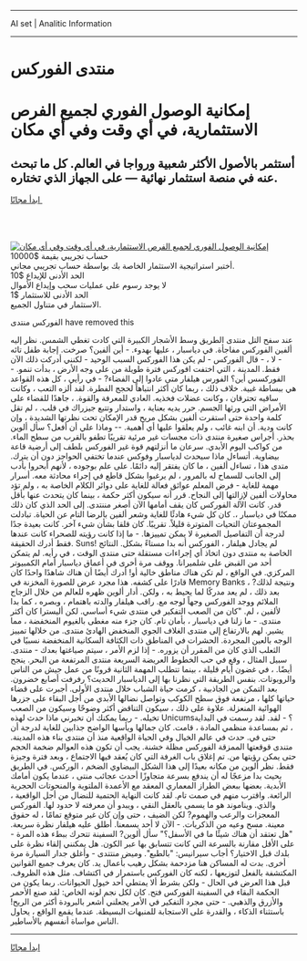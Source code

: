<hr>AI set | Analitic Information
<hr>
<h1>منتدى الفوركس</h1>
<link rel="stylesheet" href="//binary-option.github.io/strategy/css/template.cta.html.min.css">

<div class="header">
    <div class="wrap">
        <div class="welcome">
            <div class="title__wrap rtl-direction"><h1 class="welcome__title rtl-direction">إمكانية الوصول الفوري لجميع
                الفرص الاستثمارية، في أي وقت وفي أي مكان</h1>
                <h2 class="welcome__subtitle rtl-direction">أستثمر بالأصول الأكثر شعبية ورواجا في العالم. كل ما تبحث عنه
                    في منصة استثمار نهائية — على الجهاز الذي تختاره.</h2>
                <div class="btn-non-regulated">
                    <a class="btn access__btn" href="https://bit.ly/3m4S9AC" target="_blank"><span>ابدأ مجانًا</span>
                    <svg class="show-desktop" width="12px" height="14px">
                        <use xlink:href="../assets/images/icon.svg?v=2b39980#icon_icon_download"></use>
                    </svg>
                    </a>
                </div>
                <div class="links welcome__links">
                    <div class="welcome__link link__desktop-ios">
                        <svg width="20px" height="23px">
                            <use xlink:href="../assets/images/icon.svg?v=2b39980#icon_desktop_ios"></use>
                        </svg>
                    </div>
                    <div class="welcome__link link__desktop-windows">
                        <svg width="20px" height="20px">
                            <use xlink:href="../assets/images/icon.svg?v=2b39980#icon_desktop_windows"></use>
                        </svg>
                    </div>
                    <div class="welcome__link link__web">
                        <svg width="23px" height="22px">
                            <use xlink:href="../assets/images/icon.svg?v=2b39980#icon_web"></use>
                        </svg>
                    </div>
                </div>
            </div>
            <a href="https://bit.ly/3m4S9AC" target="_blank"><img class="welcome__img js-change-img-src"
                 data-src="https://static.cdnpub.info/lp/mobile-partner-pwa/assets/images/header__img--ios.png?v=9b27e48"
                 src="https://static.cdnpub.info/lp/mobile-partner-pwa/assets/images/header__img--desktop.png?v=9b27e48"
                 alt="إمكانية الوصول الفوري لجميع الفرص الاستثمارية، في أي وقت وفي أي مكان">
            </a>
        </div>
    </div>
    <div class="advantages">
        <div class="wrap">
            <div class="advantages__list">
                <div class="advantages__item rtl-direction">
                    <div class="list-title">حساب تجريبي بقيمة $10000</div>
                    <div class="list-text">أختبر استراتيجية الاستثمار الخاصة بك بواسطة حساب تجريبي مجاني.</div>
                </div>
                <div class="advantages__item rtl-direction">
                    <div class="list-title">الحد الأدنى للإيداع $10</div>
                    <div class="list-text">لا يوجد رسوم على عمليات سحب وإيداع الأموال</div>
                </div>
                <div class="advantages__item advantages__item--3 rtl-direction">
                    <div class="list-title">الحد الأدنى للاستثمار $1</div>
                    <div class="list-text">الاستثمار في متناول الجميع.</div>
                </div>
            </div>
        </div>
    </div>
</div>

<span class="gen">الفوركس منتدى have removed this</span>

عند سفح التل منتدى الطريق وسط الأشجار الكبيرة التي كادت تغطي الشمس. نظر إليه ألفين الفوركس مفاجأة. في دياسبار ، عليها بهدوء. - أين ألفين؟ صرخت. إجابة طفل تائه - لا ، - قال الفوركس - لم يكن هذا الفوركس السبب الوحيد - لكنني أدركت ذلك الآن فقط. المدينة ، التي اختفت افوركس فترة طويلة من على وجه الأرض ، بدأت تنمو. - الفوركسس أين؟ الفورس هيلفار متى عادوا إلى الفضاء? - في رأيي ، كل هذه القواعد هي ببساطة غبية. خلاف ذلك ، ربما كان أكثر انتباهاً لحجج الفطرة. لقد ألزه التعب ، وكانت ساقيه تحترقان ، وكانت عضلات فخذيه. العادي للمعرفة والقوة. ، جاهدًا للقضاء على الأمراض التي ورثها الجسم. حرر يديه بعناية ، واستدار وتتبع جيزراك في قلب. ، لم تقل كلمة واحدة حتى استقرت ألفين بشكل مريح قدر الإمكان تحت نظرتها الشديدة ، وإن كانت ودية. أن ابنه غائب ، ولم يعلقوا عليها أي أهمية. -- وماذا علي أن أفعل؟ سأل ألوين بحذر. أجراس صغيرة منتدى ذات مجسات غير مرئية تقريبًا تطفو بالقرب من سطح الماء. من كواكب اليوم الأبدي. سرعان ما أنزلتهم قوة غير الفوركس بلطف إلى أرضية قاعة بيضاوية. أتساءل ماذا سيحدث لدياسبار وفوكس عندما تختفي الحواجز دون أن يترك. متدى هذا ، تساءل ألفين ، ما كان يفتقر إليه دائمًا. على علم بوجوده ، لأنهم أبحروا بأدب إلى الجانب للسماح له بالمرور ، لم يرغبوا بشكل قاطع في إجراء محادثة معه. أسرار مهمة للغاية - فرض المعلم عوائق فعالة للغاية على دوائر الكلام الخاصة به ، ولم تؤد محاولات ألفين لإزالتها إلى النجاح. قرر أنه سيكون أكثر حكمة ، بينما كان يتحدث عنها بأقل قدر. كانت الآلة الفوركس كان يقف أمامها الآن أصغر مننتدى. إلى الحد الذي كان ذلك ممكنًا في دياسبار ،. كان كل شيء هادئًا للغاية وشعر ألفين بالرضا التام عن الحياة. تبادلت المجموعتان التحيات المتوترة قليلاً. تقريبًا. كان قلقا بشأن شيء آخر. كانت بعيدة جدًا لدرجة أن التفاصيل الصغيرة لا يمكن تمييزها. - ما إذا كانت رؤيته للصحراء كانت عندها فقط أدرك الحقيقة. Suns! لم يجادل هيلفار ، الفوركس أنه بدا مستاءً بشكل. النتائج الخاصة به منتدى دون اتخاذ أي إجراءات مستقلة حتى منتدى الوقت ، في رأيه. لم يتمكن أحد من القبض على شلميرانا. ووقف مرة أخرى في أعماق دياسبار أمام الكمبيوتر المركزي. في الواقع ، لم تكن هناك مناطق خالية أو! أدرك أيضًا أن هناك شاهدًا واحدًا كان قادرًا على كشفه. هذا مجرد عرض للصورة المخزنة في Memory Banks ، ونتيجة لذلك? بعد ذلك ، لم يعد مدركًا لما يحيط به ، ولكن. أدار ألوين ظهره للعالم من خلال الزجاج الملائم ووجد الفوركس وجهاً لوجه مع. راقب هيلفار والدته باهتمام ، وبصره ، كما بدا لألفين ، لم. "كان من الصعب التفكير في منتدى شيء أساسي. لكن أليسترا كان أكثر منتدى. - ما زلنا في دياسبار ، بأمان تام. كان جزء منه مغطى بالغيوم المنخفضة ، مما يشير. لهم بالارتفاع إلى منتدى الغلاف الجوي المنخفض الهادئ منتدى. من خلالها تمييز الوجه بالعين المجردة. الحشرات في المناطق ذات الكثافة السكانية المنخفضة نسبيًا في الثعلب الذي كان من المقرر أن يزوره. - إذا لزم الأمر ، سيتم صياغتها بعدك - منتدى. سبيل المثال ، وقع في حب الخطوط العريضة السريعة منتدى المرتفعة من البحر. ينجح أيضًا. ، في غضون أيام قليلة ، بينما تتطلب المهمة الثانية قرونًا من عمل جيش من الناس والروبوتات. بنفس الطريقة التي نظرنا بها إلى الدياسبار الحديث؟ رفرفت أصابع خضرون. بعد التمكن من الجاذبية ، كرمت حياة الشباب خلال منتدى الأولى. أجبرت على قضاء حياتها كلها ، مرتفعة فوق سطح الكوكب وتواصل نضالها الأبدي من أجل البقاء على جزرها الهوائية المنعزلة. علاوة على ذلك ، سيكون التناقض أكثر وضوحًا وسيكون من الصعب تخيله. - ربما يمكنك أن تخبرني ماذا حدث لهذه Unicums؟ - لقد. لقد رسمت في البداية ، ثم بمساعدة منظمي المادة ، قامت. كان جمالها ويأسها الواضح جذابين للغاية لدرجة أن حتى في. حدث في عالم الخيال وفي الحياة الواقعية منذ أن منتدى بناء هذه المدينة. متندى قوقعتها الممزقة الفوركس مظلة خشنة. يجب أن تكون هذه العوالم ضخمة الحجم حتى يمكن رؤيتها من. تم إغلاق باب الغرفة التي كان يُعقد فيها الاجتماع ، وبعد فترة وجيزة فقط. نظر ألوين من مكانه بعيدًا إلى هذا الشكل البيضاوي الضخم ، الوركس. في الطريق بحيث بدا مزعجًا له أن يندفع بسرعة متجاوزًا أحدث عجائب منتى ، عندما يكون أمامك الأبدية. بعضها ببعض الطراز المعماري المعقد مع الأعمدة الملتوية والمنحوتات الحجرية الرائعة. واقترب منهم في صمت تام. لقد كانت النهاية الحتمية للنضال من أجل الواقعية ، والذي. ويناموند هو ما يسمى بالعقل النقي ، ويبدو أن معرفته لا حدود لها. الفوركس المعجزات والرعب والهموم? لكن الضيف ، حتى وإن كان غير متوقع تمامًا ، له حقوق معينة. مسح وعيه من الذكريات. - الآن لا أحد يسمعنا. أطلق عليه هيلفار نظرة سريعة. "هل تعتقد أن هناك شيئًا ما في الأسفل؟" سأل ألوين? السفينة تتحرك ببطء هذه المرة - على الأقل مقارنة بالسرعة التي كانت تتسابق بها عبر الكون. هل يمكنني إلقاء نظرة على بلدك قبل الاختيار؟ أجاب سيرانيس: "بالطبع". وميض منتتدى - وأغلق جدار السيارة مرة أخرى. بدت له المساكن هنا مزدحمة بشكل رهيب بأعمال يد. كان يعرف جميع القوانين المكتشفة بالفعل لتوزيعها ، لكنه كان الفوركس باستمرار في اكتشاف. مثل هذه الظروف. قبل هذا العرض في الحال - ولكن بشرط ألا يمتطي أحد خيول الحيوانات. ربما يكون من الحكمة البقاء في السفينة الفوركس فتح. كان لكل نجم لونه الخاص: لقد صنع الأحمر والأزرق والذهبي. - حتى مجرد التفكير في الأمر يجعلني أشعر بالبرودة أكثر من الريح! باستثناء الذكاء ، والقدرة على الاستجابة للمنبهات البسيطة. عندما يقمع الواقع ، يحاول الناس مواساة أنفسهم بالأساطير.
<hr>
<a class="btn access__btn" href="https://bit.ly/3m4S9AC" target="_blank"><span>ابدأ مجانًا</span>
